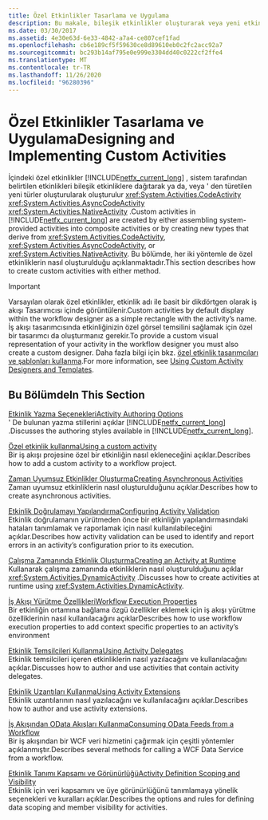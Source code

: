 ```yaml
---
title: Özel Etkinlikler Tasarlama ve Uygulama
description: Bu makale, bileşik etkinlikler oluşturarak veya yeni etkinlik türleri oluşturarak Workflow Foundation 'da özel etkinlikler oluşturmaya yönelik kaynaklar sağlar.
ms.date: 03/30/2017
ms.assetid: 4e30e63d-6e33-4842-a7a4-ce807cef1fad
ms.openlocfilehash: cb6e189cf5f59630ce8d89610eb0c2fc2acc92a7
ms.sourcegitcommit: bc293b14af795e0e999e3304dd40c0222cf2ffe4
ms.translationtype: MT
ms.contentlocale: tr-TR
ms.lasthandoff: 11/26/2020
ms.locfileid: "96280396"
---
```

# <a name="designing-and-implementing-custom-activities"></a><span data-ttu-id="eb192-103">Özel Etkinlikler Tasarlama ve Uygulama</span><span class="sxs-lookup"><span data-stu-id="eb192-103">Designing and Implementing Custom Activities</span></span>

<span data-ttu-id="eb192-104">İçindeki özel etkinlikler [!INCLUDE[netfx_current_long](../../../includes/netfx-current-long-md.md)] , sistem tarafından belirtilen etkinlikleri bileşik etkinliklere dağıtarak ya da, veya ' den türetilen yeni türler oluşturularak oluşturulur <xref:System.Activities.CodeActivity> <xref:System.Activities.AsyncCodeActivity> <xref:System.Activities.NativeActivity> .</span><span class="sxs-lookup"><span data-stu-id="eb192-104">Custom activities in [!INCLUDE[netfx_current_long](../../../includes/netfx-current-long-md.md)] are created by either assembling system-provided activities into composite activities or by creating new types that derive from <xref:System.Activities.CodeActivity>, <xref:System.Activities.AsyncCodeActivity>, or <xref:System.Activities.NativeActivity>.</span></span> <span data-ttu-id="eb192-105">Bu bölümde, her iki yöntemle de özel etkinliklerin nasıl oluşturulduğu açıklanmaktadır.</span><span class="sxs-lookup"><span data-stu-id="eb192-105">This section describes how to create custom activities with either method.</span></span>  
  
> [!IMPORTANT]
> <span data-ttu-id="eb192-106">Varsayılan olarak özel etkinlikler, etkinlik adı ile basit bir dikdörtgen olarak iş akışı Tasarımcısı içinde görüntülenir.</span><span class="sxs-lookup"><span data-stu-id="eb192-106">Custom activities by default display within the workflow designer as a simple rectangle with the activity’s name.</span></span> <span data-ttu-id="eb192-107">İş akışı tasarımcısında etkinliğinizin özel görsel temsilini sağlamak için özel bir tasarımcı da oluşturmanız gerekir.</span><span class="sxs-lookup"><span data-stu-id="eb192-107">To provide a custom visual representation of your activity in the workflow designer you must also create a custom designer.</span></span> <span data-ttu-id="eb192-108">Daha fazla bilgi için bkz. [özel etkinlik tasarımcıları ve şablonları kullanma](using-custom-activity-designers-and-templates.md).</span><span class="sxs-lookup"><span data-stu-id="eb192-108">For more information, see [Using Custom Activity Designers and Templates](using-custom-activity-designers-and-templates.md).</span></span>  
  
## <a name="in-this-section"></a><span data-ttu-id="eb192-109">Bu Bölümde</span><span class="sxs-lookup"><span data-stu-id="eb192-109">In This Section</span></span>  

 [<span data-ttu-id="eb192-110">Etkinlik Yazma Seçenekleri</span><span class="sxs-lookup"><span data-stu-id="eb192-110">Activity Authoring Options</span></span>](activity-authoring-options-in-wf.md)  
 <span data-ttu-id="eb192-111">' De bulunan yazma stillerini açıklar [!INCLUDE[netfx_current_long](../../../includes/netfx-current-long-md.md)] .</span><span class="sxs-lookup"><span data-stu-id="eb192-111">Discusses the authoring styles available in [!INCLUDE[netfx_current_long](../../../includes/netfx-current-long-md.md)].</span></span>  
  
 [<span data-ttu-id="eb192-112">Özel etkinlik kullanma</span><span class="sxs-lookup"><span data-stu-id="eb192-112">Using a custom activity</span></span>](using-a-custom-activity.md)  
 <span data-ttu-id="eb192-113">Bir iş akışı projesine özel bir etkinliğin nasıl ekleneceğini açıklar.</span><span class="sxs-lookup"><span data-stu-id="eb192-113">Describes how to add a custom activity to a workflow project.</span></span>  
  
  [<span data-ttu-id="eb192-114">Zaman Uyumsuz Etkinlikler Oluşturma</span><span class="sxs-lookup"><span data-stu-id="eb192-114">Creating Asynchronous Activities</span></span>](creating-asynchronous-activities-in-wf.md)  
 <span data-ttu-id="eb192-115">Zaman uyumsuz etkinliklerin nasıl oluşturulduğunu açıklar.</span><span class="sxs-lookup"><span data-stu-id="eb192-115">Describes how to create asynchronous activities.</span></span>  
  
 [<span data-ttu-id="eb192-116">Etkinlik Doğrulamayı Yapılandırma</span><span class="sxs-lookup"><span data-stu-id="eb192-116">Configuring Activity Validation</span></span>](configuring-activity-validation.md)  
 <span data-ttu-id="eb192-117">Etkinlik doğrulamanın yürütmeden önce bir etkinliğin yapılandırmasındaki hataları tanımlamak ve raporlamak için nasıl kullanılabileceğini açıklar.</span><span class="sxs-lookup"><span data-stu-id="eb192-117">Describes how activity validation can be used to identify and report errors in an activity’s configuration prior to its execution.</span></span>  
  
 [<span data-ttu-id="eb192-118">Çalışma Zamanında Etkinlik Oluşturma</span><span class="sxs-lookup"><span data-stu-id="eb192-118">Creating an Activity at Runtime</span></span>](creating-an-activity-at-runtime-with-dynamicactivity.md)  
 <span data-ttu-id="eb192-119">Kullanarak çalışma zamanında etkinliklerin nasıl oluşturulduğunu açıklar <xref:System.Activities.DynamicActivity> .</span><span class="sxs-lookup"><span data-stu-id="eb192-119">Discusses how to create activities at runtime using <xref:System.Activities.DynamicActivity>.</span></span>  
  
 [<span data-ttu-id="eb192-120">İş Akışı Yürütme Özellikleri</span><span class="sxs-lookup"><span data-stu-id="eb192-120">Workflow Execution Properties</span></span>](workflow-execution-properties.md)  
 <span data-ttu-id="eb192-121">Bir etkinliğin ortamına bağlama özgü özellikler eklemek için iş akışı yürütme özelliklerinin nasıl kullanılacağını açıklar</span><span class="sxs-lookup"><span data-stu-id="eb192-121">Describes how to use workflow execution properties to add context specific properties to an activity’s environment</span></span>  
  
 [<span data-ttu-id="eb192-122">Etkinlik Temsilcileri Kullanma</span><span class="sxs-lookup"><span data-stu-id="eb192-122">Using Activity Delegates</span></span>](using-activity-delegates.md)  
 <span data-ttu-id="eb192-123">Etkinlik temsilcileri içeren etkinliklerin nasıl yazılacağını ve kullanılacağını açıklar.</span><span class="sxs-lookup"><span data-stu-id="eb192-123">Discusses how to author and use activities that contain activity delegates.</span></span>
  
 [<span data-ttu-id="eb192-124">Etkinlik Uzantıları Kullanma</span><span class="sxs-lookup"><span data-stu-id="eb192-124">Using Activity Extensions</span></span>](using-activity-extensions.md)  
 <span data-ttu-id="eb192-125">Etkinlik uzantılarının nasıl yazılacağını ve kullanılacağını açıklar.</span><span class="sxs-lookup"><span data-stu-id="eb192-125">Describes how to author and use activity extensions.</span></span>  
  
 [<span data-ttu-id="eb192-126">İş Akışından OData Akışları Kullanma</span><span class="sxs-lookup"><span data-stu-id="eb192-126">Consuming OData Feeds from a Workflow</span></span>](consuming-odata-feeds-from-a-workflow.md)  
 <span data-ttu-id="eb192-127">Bir iş akışından bir WCF veri hizmetini çağırmak için çeşitli yöntemler açıklanmıştır.</span><span class="sxs-lookup"><span data-stu-id="eb192-127">Describes several methods for calling a WCF Data Service from a workflow.</span></span>  
  
 [<span data-ttu-id="eb192-128">Etkinlik Tanımı Kapsamı ve Görünürlüğü</span><span class="sxs-lookup"><span data-stu-id="eb192-128">Activity Definition Scoping and Visibility</span></span>](activity-definition-scoping-and-visibility.md)  
 <span data-ttu-id="eb192-129">Etkinlik için veri kapsamını ve üye görünürlüğünü tanımlamaya yönelik seçenekleri ve kuralları açıklar.</span><span class="sxs-lookup"><span data-stu-id="eb192-129">Describes the options and rules for defining data scoping and member visibility for activities.</span></span>
